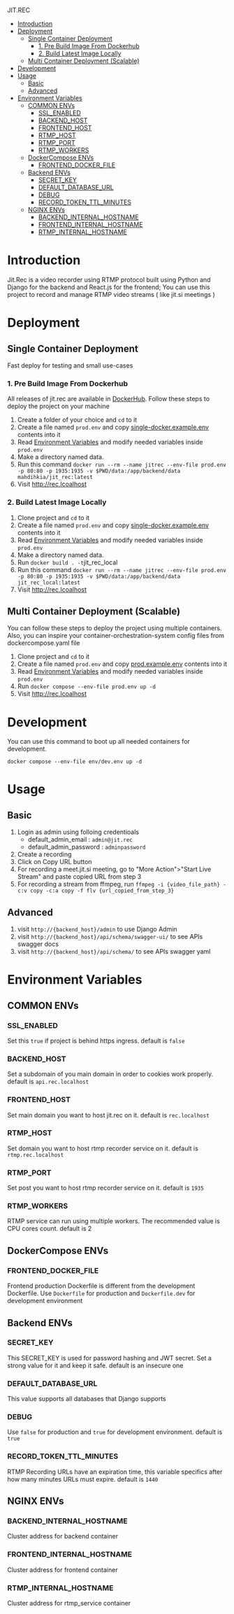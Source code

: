 JIT.REC

- [Introduction](#introduction)
- [Deployment](#deployment)
  * [Single Container Deployment](#single-container-deployment)
    + [1. Pre Build Image From Dockerhub](#1-pre-build-image-from-dockerhub)
    + [2. Build Latest Image Locally](#2-build-latest-image-locally)
  * [Multi Container Deployment (Scalable)](#multi-container-deployment--scalable-)
- [Development](#development)
- [Usage](#usage)
  * [Basic](#basic)
  * [Advanced](#advanced)
- [Environment Variables](#environment-variables)
  * [COMMON ENVs](#common-envs)
    + [SSL_ENABLED](#ssl-enabled)
    + [BACKEND_HOST](#backend-host)
    + [FRONTEND_HOST](#frontend-host)
    + [RTMP_HOST](#rtmp-host)
    + [RTMP_PORT](#rtmp-port)
    + [RTMP_WORKERS](#rtmp-workers)
  * [DockerCompose ENVs](#dockercompose-envs)
    + [FRONTEND_DOCKER_FILE](#frontend-docker-file)
  * [Backend ENVs](#backend-envs)
    + [SECRET_KEY](#secret-key)
    + [DEFAULT_DATABASE_URL](#default-database-url)
    + [DEBUG](#debug)
    + [RECORD_TOKEN_TTL_MINUTES](#record-token-ttl-minutes)
  * [NGINX ENVs](#nginx-envs)
    + [BACKEND_INTERNAL_HOSTNAME](#backend-internal-hostname)
    + [FRONTEND_INTERNAL_HOSTNAME](#frontend-internal-hostname)
    + [RTMP_INTERNAL_HOSTNAME](#rtmp-internal-hostname)

# Introduction
Jit.Rec is a video recorder using RTMP protocol built using Python and Django for the backend and React.js for the frontend; You can use this project to record and manage RTMP video streams ( like jit.si meetings )

# Deployment

## Single Container Deployment
Fast deploy for testing and small use-cases

### 1. Pre Build Image From Dockerhub
All releases of jit.rec are available in [DockerHub](https://hub.docker.com/r/mahdihkia/jit_rec).
Follow these steps to deploy the project on your machine

1. Create a folder of your choice and `cd` to it
2. Create a file named `prod.env` and copy [single-docker.example.env](env/single-docker.example.env) contents into it
3. Read [Environment Variables](#environment-variables) and modify needed variables inside `prod.env`
4. Make a directory named data.
5. Run this command `docker run --rm --name jitrec --env-file prod.env -p 80:80 -p 1935:1935 -v $PWD/data:/app/backend/data mahdihkia/jit_rec:latest`
6. Visit http://rec.lcoalhost

### 2. Build Latest Image Locally

1. Clone project and `cd` to it
2. Create a file named `prod.env` and copy [single-docker.example.env](env/single-docker.example.env) contents into it
3. Read [Environment Variables](#environment-variables) and modify needed variables inside `prod.env`
4. Make a directory named data.
5. Run `docker build . -t`jit_rec_local
6. Run this command `docker run --rm --name jitrec --env-file prod.env -p 80:80 -p 1935:1935 -v $PWD/data:/app/backend/data jit_rec_local:latest`
5. Visit http://rec.lcoalhost

## Multi Container Deployment (Scalable)
You can follow these steps to deploy the project using multiple containers. 
Also, you can inspire your container-orchestration-system config files from dockercompose.yaml file
1. Clone project and `cd` to it
2. Create a file named `prod.env` and copy [prod.example.env](env/prod.example.env) contents into it
3. Read [Environment Variables](#environment-variables) and modify needed variables inside `prod.env`
4. Run `docker compose --env-file prod.env up -d`
5. Visit http://rec.lcoalhost

# Development
You can use this command to boot up all needed containers for development.
```
docker compose --env-file env/dev.env up -d
```
# Usage

## Basic
1. Login as admin using folloing credentioals
	+ default_admin_email : `admin@jit.rec`
	+ default_admin_password : `adminpassword`
2. Create a recording
3. Click on Copy URL button
4. For recording a meet.jit.si meeting, go to "More Action">"Start Live Stream" and paste copied URL from step 3
5. For recording a stream from ffmpeg, run `ffmpeg -i {video_file_path} -c:v copy -c:a copy -f flv {url_copied_from_step_3}`

## Advanced
1. visit `http://{backend_host}/admin` to use Django Admin
2. visit `http://{backend_host}/api/schema/swagger-ui/` to see APIs swagger docs
3. visit `http://{backend_host}/api/schema/` to see APIs swagger yaml

# Environment Variables
## COMMON ENVs
### SSL_ENABLED
Set this `true` if project is behind https ingress. default is `false`
### BACKEND_HOST
Set a subdomain of you main domain in order to cookies work properly. default is `api.rec.localhost`
### FRONTEND_HOST
Set main domain you want to host jit.rec on it. default is `rec.localhost`
### RTMP_HOST
Set domain you want to host rtmp recorder service on it. default is `rtmp.rec.localhost`
### RTMP_PORT
Set post you want to host rtmp recorder service on it. default is `1935`
### RTMP_WORKERS
RTMP service can run using multiple workers. The recommended value is CPU cores count. default is 2

## DockerCompose ENVs
### FRONTEND_DOCKER_FILE
Frontend production Dockerfile is different from the development Dockerfile. Use `Dockerfile` for production and `Dockerfile.dev` for development environment 

## Backend ENVs
### SECRET_KEY
This SECRET_KEY is used for password hashing and JWT secret. Set a strong value for it and keep it safe. default is an insecure one
### DEFAULT_DATABASE_URL
This value supports all databases that Django supports
### DEBUG
Use `false` for production and `true` for development environment. default is `true` 
### RECORD_TOKEN_TTL_MINUTES
RTMP Recording URLs have an expiration time, this variable specifics after how many minutes URLs must expire. default is `1440`


## NGINX ENVs
### BACKEND_INTERNAL_HOSTNAME
Cluster address for backend container
### FRONTEND_INTERNAL_HOSTNAME
Cluster address for frontend container
### RTMP_INTERNAL_HOSTNAME
Cluster address for rtmp_service container
